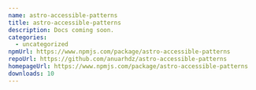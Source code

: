 ```yaml
---
name: astro-accessible-patterns
title: astro-accessible-patterns
description: Docs coming soon.
categories:
  - uncategorized
npmUrl: https://www.npmjs.com/package/astro-accessible-patterns
repoUrl: https://github.com/anuarhdz/astro-accessible-patterns
homepageUrl: https://www.npmjs.com/package/astro-accessible-patterns
downloads: 10
---
```


